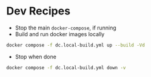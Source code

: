 # Dev Recipes

- Stop the main `docker-compose`, if running
- Build and run docker images locally

```sh
docker compose -f dc.local-build.yml up --build -Vd
```

- Stop when done

```sh
docker compose -f dc.local-build.yml down -v
```
